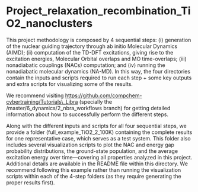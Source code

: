 # Project\_relaxation\_recombination\_TiO2\_nanoclusters



This project methodology is composed by 4 sequential steps: (i) generation of the nuclear guiding trajectory through ab initio Molecular
Dynamics (AIMD); (ii) computation of the TD-DFT excitations, giving rise to the excitation energies, Molecular Orbital overlaps and MO time-overlaps; (iii) nonadiabatic couplings (NACs) computation; and (iv) running the nonadiabatic molecular dynamics (NA-MD). In this way, the four directories contain the inputs and scripts required to run each step + some key outputs and extra scripts for visualizing some of the results.



We recommend visiting https://github.com/compchem-cybertraining/Tutorials\_Libra (specially the /master/6\_dynamics/2\_nbra\_workflows branch) for getting detailed
information about how to successfully perform the different steps.



Along with the different inputs and scripts for all four sequential steps, we provide a folder (full\_example\_TiO2\_2\_100K) containing the complete results for one representative case, which serves as a test system. This folder also includes several visualization scripts to plot the NAC and energy gap probability distributions, the ground-state population, and the average excitation energy over time—covering all properties analyzed in this project. Additional details are available in the README file within this directory. We recommend following this example rather than running the visualization scripts within each of the 4-step folders (as they require generating the proper results first).

